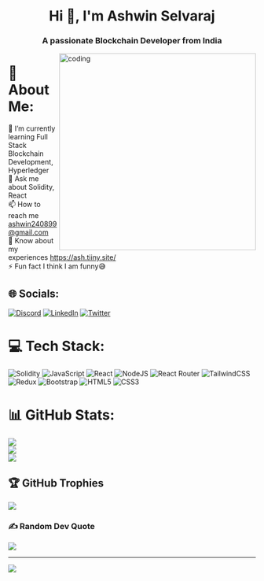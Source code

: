 <h1 align="center">Hi 👋, I'm Ashwin Selvaraj</h1>
<h3 align="center">A passionate Blockchain Developer from India</h3>
<img align="right" alt="coding" width="400" src="https://camo.githubusercontent.com/5ddf73ad3a205111cf8c686f687fc216c2946a75005718c8da5b837ad9de78c9/68747470733a2f2f7468756d62732e6766796361742e636f6d2f4576696c4e657874446576696c666973682d736d616c6c2e676966">

# 💫 About Me:
🌱 I’m currently learning Full Stack Blockchain Development, Hyperledger<br>💬 Ask me about Solidity, React<br>📫 How to reach me ashwin240899@gmail.com<br>📄 Know about my experiences https://ash.tiiny.site/<br>⚡ Fun fact I think I am funny😅


## 🌐 Socials:
[![Discord](https://img.shields.io/badge/Discord-%237289DA.svg?logo=discord&logoColor=white)](https://discord.gg/https://discord.gg/vYkPRSHD) [![LinkedIn](https://img.shields.io/badge/LinkedIn-%230077B5.svg?logo=linkedin&logoColor=white)](https://linkedin.com/in/ashwin-s-18992b193) [![Twitter](https://img.shields.io/badge/Twitter-%231DA1F2.svg?logo=Twitter&logoColor=white)](https://twitter.com/ashontech_) 

# 💻 Tech Stack:
![Solidity](https://img.shields.io/badge/Solidity-%23363636.svg?style=for-the-badge&logo=solidity&logoColor=white) ![JavaScript](https://img.shields.io/badge/javascript-%23323330.svg?style=for-the-badge&logo=javascript&logoColor=%23F7DF1E) ![React](https://img.shields.io/badge/react-%2320232a.svg?style=for-the-badge&logo=react&logoColor=%2361DAFB) ![NodeJS](https://img.shields.io/badge/node.js-6DA55F?style=for-the-badge&logo=node.js&logoColor=white) ![React Router](https://img.shields.io/badge/React_Router-CA4245?style=for-the-badge&logo=react-router&logoColor=white) ![TailwindCSS](https://img.shields.io/badge/tailwindcss-%2338B2AC.svg?style=for-the-badge&logo=tailwind-css&logoColor=white) ![Redux](https://img.shields.io/badge/redux-%23593d88.svg?style=for-the-badge&logo=redux&logoColor=white) ![Bootstrap](https://img.shields.io/badge/bootstrap-%23563D7C.svg?style=for-the-badge&logo=bootstrap&logoColor=white) ![HTML5](https://img.shields.io/badge/html5-%23E34F26.svg?style=for-the-badge&logo=html5&logoColor=white) ![CSS3](https://img.shields.io/badge/css3-%231572B6.svg?style=for-the-badge&logo=css3&logoColor=white)
# 📊 GitHub Stats:
![](https://github-readme-stats.vercel.app/api?username=Ashwin-Selvaraj&theme=dark&hide_border=false&include_all_commits=true&count_private=true)<br/>
![](https://github-readme-streak-stats.herokuapp.com/?user=Ashwin-Selvaraj&theme=dark&hide_border=false)<br/>
![](https://github-readme-stats.vercel.app/api/top-langs/?username=Ashwin-Selvaraj&theme=dark&hide_border=false&include_all_commits=true&count_private=true&layout=compact)

## 🏆 GitHub Trophies
![](https://github-profile-trophy.vercel.app/?username=Ashwin-Selvaraj&theme=discord&no-frame=false&no-bg=false&margin-w=4)

### ✍️ Random Dev Quote
![](https://quotes-github-readme.vercel.app/api?type=horizontal&theme=radical)

---
[![](https://visitcount.itsvg.in/api?id=Ashwin-Selvaraj&icon=0&color=12)](https://visitcount.itsvg.in)

<!-- Proudly created with GPRM ( https://gprm.itsvg.in ) -->
